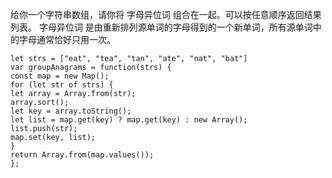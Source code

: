 给你一个字符串数组，请你将 字母异位词 组合在一起。可以按任意顺序返回结果列表。
字母异位词 是由重新排列源单词的字母得到的一个新单词，所有源单词中的字母通常恰好只用一次。

```
let strs = ["eat", "tea", "tan", "ate", "nat", "bat"]
var groupAnagrams = function(strs) {
const map = new Map();
for (let str of strs) {
let array = Array.from(str);
array.sort();
let key = array.toString();
let list = map.get(key) ? map.get(key) : new Array();
list.push(str);
map.set(key, list);
}
return Array.from(map.values());
};

```
